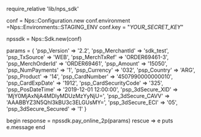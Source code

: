 require_relative 'lib/nps_sdk'

conf = Nps::Configuration.new
conf.environment =Nps::Environments::STAGING_ENV
conf.key = "_YOUR_SECRET_KEY_"

npssdk = Nps::Sdk.new(conf)

params = {
    'psp_Version' => '2.2',
    'psp_MerchantId' => 'sdk_test',
    'psp_TxSource' => 'WEB',
    'psp_MerchTxRef' => 'ORDER69461-3',
    'psp_MerchOrderId' => 'ORDER69461',
    'psp_Amount' => '15050',
    'psp_NumPayments' => '1',
    'psp_Currency' => '032',
    'psp_Country' => 'ARG',
    'psp_Product' => '14',
    'psp_CardNumber' => '4507990000000010',
    'psp_CardExpDate' => '1912',
    'psp_CardSecurityCode' => '325',
    'psp_PosDateTime' => '2019-12-01 12:00:00',
    'psp_3dSecure_XID' => 'MjY0MjAxNjA4MDIyMDUzMzYyNjU=',
    'psp_3dSecure_CAVV' => 'AAABBYZ3N5Qhl3kBU3c3ELGUsMY=',
    'psp_3dSecure_ECI' => '05',
    'psp_3dSecure_Secured' => '1'
}

begin 
    response = npssdk.pay_online_2p(params) 
rescue => e 
    puts e.message 
end 
